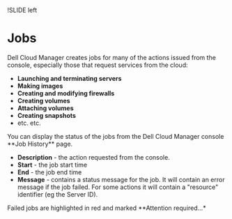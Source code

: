 !SLIDE left
# Jobs
<p></p>
Dell Cloud Manager creates jobs for many of the actions issued from the console, especially those that request services from the cloud:

* **Launching and terminating servers** 
* **Making images**
* **Creating and modifying firewalls**
* **Creating volumes**
* **Attaching volumes**
* **Creating snapshots**
* etc. etc.

<p></p>
You can display the status of the jobs from the Dell Cloud Manager console **Job History** page.

* **Description** - the action requested from the console.
* **Start** - the job start time
* **End** - the job end time
* **Message** - contains a status message for the job. It will contain an error message if the job failed. For some actions it will contain a "resource" identifier (eg the Server ID).

<p></p>
Failed jobs are highlighted in red and marked **Attention required...*